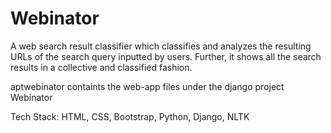 # Webinator
A web search result classifier which classifies and analyzes the resulting URLs of the search query inputted by users. Further, it shows all the search results in a collective and classified fashion.

aptwebinator containts the web-app files under the django project Webinator

Tech Stack: HTML, CSS, Bootstrap, Python, Django, NLTK
